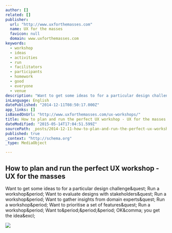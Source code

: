 ```yaml
---
author: []
related: []
publisher:
  url: "http://www.uxforthemasses.com"
  name: UX for the masses
  favicon: null
  domain: www.uxforthemasses.com
keywords:
  - workshop
  - ideas
  - activities
  - run
  - facilitators
  - participants
  - homework
  - good
  - everyone
  - venue
description: "Want to get some ideas to for a particular design challenge? Run a workshop. Want to evaluate designs with stakeholders? Run a workshop. Want to gather insights from domain experts? Run a workshop. Want to prioritise a set of features? Run a workshop. Want to... OK, you get the idea!"
inLanguage: English
datePublished: "2014-12-11T08:50:17.000Z"
app_links: []
isBasedOnUrl: "http://www.uxforthemasses.com/ux-workshops/"
title: How to plan and run the perfect UX workshop - UX for the masses
dateModified: "2015-05-14T17:04:51.599Z"
sourcePath: _posts/2014-12-11-how-to-plan-and-run-the-perfect-ux-workshop-ux-for-the-mas.md
published: true
_context: "http://schema.org"
_type: MediaObject

---
```

<article style=""><h1>How to plan and run the perfect UX workshop - UX for the masses</h1><p>Want to get some ideas to for a particular design challenge&amp;quest; Run a workshop&amp;period; Want to evaluate designs with stakeholders&amp;quest; Run a workshop&amp;period; Want to gather insights from domain experts&amp;quest; Run a workshop&amp;period; Want to prioritise a set of features&amp;quest; Run a workshop&amp;period; Want to&amp;period;&amp;period;&amp;period; OK&amp;comma; you get the idea&amp;excl;</p><img src="http://www.uxforthemasses.com/blog/wp-content/uploads/2014/12/cub-scouts.jpg" /></article>
